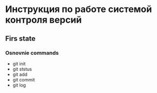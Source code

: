 # Инструкция по работе системой контроля версий

## Firs state

### Osnovnie commands

* git init
* git ststus
* git add
* git commit
* git log